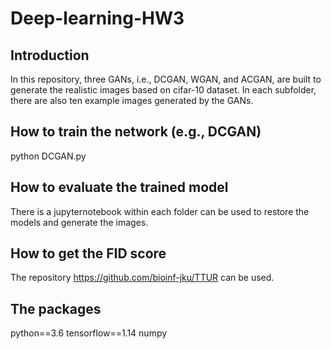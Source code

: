 # Deep-learning-HW3


## Introduction
In this repository, three GANs, i.e., DCGAN, WGAN, and ACGAN, are built to generate the realistic images based on cifar-10 dataset. In each subfolder, there are also ten example images generated by the GANs. 

## How to train the network (e.g., DCGAN)
python DCGAN.py


## How to evaluate the trained model
There is a jupyternotebook within each folder can be used to restore the models and generate the images. 


## How to get the FID score
The repository <https://github.com/bioinf-jku/TTUR> can be used. 


## The packages
python==3.6
tensorflow==1.14
numpy

